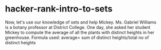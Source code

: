 # hacker-rank-intro-to-sets
Now, let's use our knowledge of sets and help Mickey.  Ms. Gabriel Williams is a botany professor at District College. One day, she asked her student Mickey to compute the average of all the plants with distinct heights in her greenhouse.  Formula used: average= sum of distinct heights/total no of distinct heights
